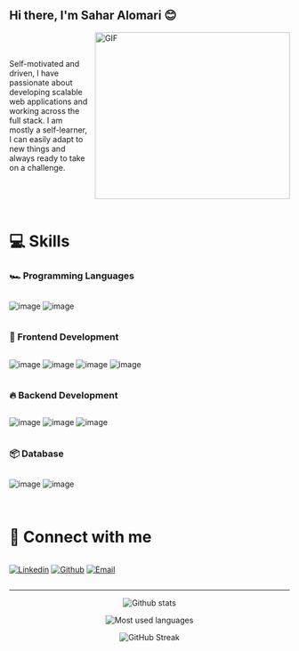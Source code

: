 ## Hi there, I'm Sahar Alomari  :blush:


<!-- ## :point_down: About Me -->
 <img   width="350" height="300" src="https://cdn.dribbble.com/users/876183/screenshots/4178051/_______.gif" align="right" alt="GIF"/>

<br/>
<br/>

<div style="display: flex;  gap: 0.25rem  ">

Self-motivated and driven, I have passionate about developing scalable web applications and working across the full stack. I am mostly a self-learner, I can easily adapt to new things and always 
ready to take on a challenge.
<p>&nbsp;
  
</div>
<br/>
<br/>
<br/>


# :computer: Skills

### 🏎️ Programming Languages

<div style="display: flex; gap: 0.25rem">

![image](https://img.shields.io/badge/JavaScript-323330?style=for-the-badge&logo=javascript&logoColor=F7DF1E)
![image](https://img.shields.io/badge/Java-2F2625?style=for-the-badge&logo=CoffeeScript&logoColor=white)

</div>

### 🌋 Frontend Development

<div style="display: flex; gap: 0.25rem">

![image](https://img.shields.io/badge/React-20232A?style=for-the-badge&logo=react&logoColor=61DAFB)
![image](https://img.shields.io/badge/CSS3-1572B6?style=for-the-badge&logo=css3&logoColor=white)
![image](https://img.shields.io/badge/HTML5-E34F26?style=for-the-badge&logo=html5&logoColor=white)
  ![image](https://img.shields.io/badge/jQuery-0769AD?style=for-the-badge&logo=jquery&logoColor=white)

</div>

### 🔥 Backend Development

<div style="display: flex; gap: 0.25rem">

![image](https://img.shields.io/badge/Node.js-339933?style=for-the-badge&logo=nodedotjs&logoColor=white)
![image](https://img.shields.io/badge/Express.js-000000?style=for-the-badge&logo=express&logoColor=white)
 ![image](https://img.shields.io/badge/npm-CB3837?style=for-the-badge&logo=npm&logoColor=white)
</div>



### 📦 Database

<div style="display: flex; gap: 0.25rem">
  
![image](https://img.shields.io/badge/MongoDB-4EA94B?style=for-the-badge&logo=mongodb&logoColor=white)
![image](https://img.shields.io/badge/MySQL-005C84?style=for-the-badge&logo=mysql&logoColor=white)

</div>



<br />

# 🤙 Connect with me

<div style="display: flex; gap:0.25rem">

[<img alt="Linkedin" src="https://img.shields.io/badge/LinkedIn-0077B5?style=for-the-badge&logo=linkedin&logoColor=white" />][linkedin]
[<img alt="Github" src="https://img.shields.io/badge/GitHub-100000?style=for-the-badge&logo=github&logoColor=white" />][github]
[<img alt="Email" src="https://img.shields.io/badge/Gmail-D14836?style=for-the-badge&logo=gmail&logoColor=white" />][email]

</div>

---
<!-- dark, radical, merko, gruvbox, tokyonight, onedark, cobalt, synthwave, highcontrast, dracula -->

<div  align="center">

![Github stats](https://github-readme-stats.vercel.app/api?username=AlomariSahar&show_icons=true&theme=dracula)

![Most used languages](https://github-readme-stats.vercel.app/api/top-langs/?username=AlomariSahar&hide=html,css&theme=dracula)

![GitHub Streak](http://github-readme-streak-stats.herokuapp.com?user=AlomariSahar&theme=dracula)

</div>


[linkedin]:https://www.linkedin.com/in/sahar-alomari/
[github]: https://github.com/AlomariSahar
[email]: mailto:salomari.sahar@gmail.com

